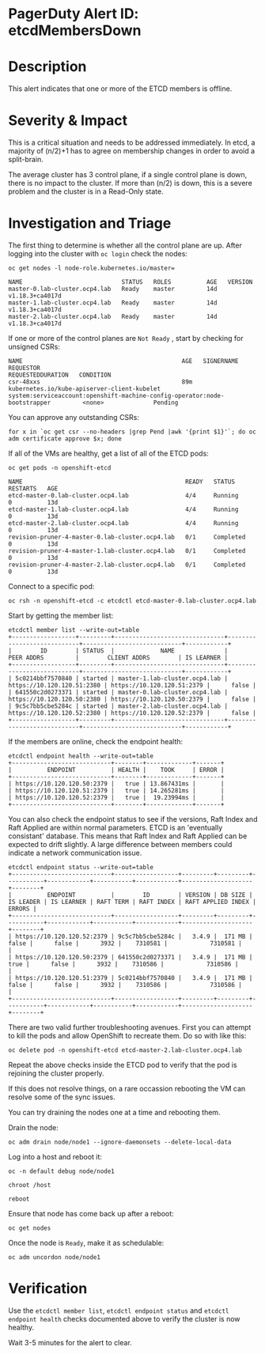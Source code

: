 # PagerDuty Alert ID: etcdMembersDown
# Description
This alert indicates that one or more of the ETCD members is offline.

#  Severity & Impact

This is a critical  situation and needs to be addressed immediately. In etcd, a majority of (n/2)+1 has to agree on membership changes in order to avoid a split-brain. 

The average cluster has 3 control plane, if a single control plane is down, there is no impact to the cluster. If more than (n/2) is down, this is a severe problem and the cluster is in a Read-Only state.

# Investigation and Triage

The first thing to determine is whether all the control plane are up. After logging into the cluster with `oc login` check the nodes:

```
oc get nodes -l node-role.kubernetes.io/master=

NAME                            STATUS   ROLES          AGE   VERSION
master-0.lab-cluster.ocp4.lab   Ready    master         14d   v1.18.3+ca4017d
master-1.lab-cluster.ocp4.lab   Ready    master         14d   v1.18.3+ca4017d
master-2.lab-cluster.ocp4.lab   Ready    master         14d   v1.18.3+ca4017d
```

If one or more of the control planes are `Not Ready` , start by checking for unsigned CSRs:

```
NAME                                             AGE   SIGNERNAME                                    REQUESTOR                                                                         REQUESTEDDURATION   CONDITION
csr-48xxs                                        89m   kubernetes.io/kube-apiserver-client-kubelet   system:serviceaccount:openshift-machine-config-operator:node-bootstrapper         <none>              Pending
```

You can approve any outstanding CSRs:

```
for x in `oc get csr --no-headers |grep Pend |awk '{print $1}'`; do oc adm certificate approve $x; done
```

If all of the VMs are healthy, get a list of all of the ETCD pods: 

```
oc get pods -n openshift-etcd

NAME                                              READY   STATUS      RESTARTS   AGE
etcd-master-0.lab-cluster.ocp4.lab                4/4     Running     0          13d
etcd-master-1.lab-cluster.ocp4.lab                4/4     Running     0          13d
etcd-master-2.lab-cluster.ocp4.lab                4/4     Running     0          13d
revision-pruner-4-master-0.lab-cluster.ocp4.lab   0/1     Completed   0          13d
revision-pruner-4-master-1.lab-cluster.ocp4.lab   0/1     Completed   0          13d
revision-pruner-4-master-2.lab-cluster.ocp4.lab   0/1     Completed   0          13d
```

Connect to a specific pod:

```
oc rsh -n openshift-etcd -c etcdctl etcd-master-0.lab-cluster.ocp4.lab
```

Start by getting the member list:

```
etcdctl member list --write-out=table
+------------------+---------+-------------------------------+----------------------------+----------------------------+------------+
|        ID        | STATUS  |             NAME              |         PEER ADDRS         |        CLIENT ADDRS        | IS LEARNER |
+------------------+---------+-------------------------------+----------------------------+----------------------------+------------+
| 5c0214bbf7570840 | started | master-1.lab-cluster.ocp4.lab | https://10.120.120.51:2380 | https://10.120.120.51:2379 |      false |
| 641550c2d0273371 | started | master-0.lab-cluster.ocp4.lab | https://10.120.120.50:2380 | https://10.120.120.50:2379 |      false |
| 9c5c7bb5cbe5284c | started | master-2.lab-cluster.ocp4.lab | https://10.120.120.52:2380 | https://10.120.120.52:2379 |      false |
+------------------+---------+-------------------------------+----------------------------+----------------------------+------------+
```

If the members are online, check the endpoint health:

```
etcdctl endpoint health --write-out=table
+----------------------------+--------+-------------+-------+
|          ENDPOINT          | HEALTH |    TOOK     | ERROR |
+----------------------------+--------+-------------+-------+
| https://10.120.120.50:2379 |   true | 13.867431ms |       |
| https://10.120.120.51:2379 |   true | 14.265281ms |       |
| https://10.120.120.52:2379 |   true |  19.23994ms |       |
+----------------------------+--------+-------------+-------+

```

You can also check the endpoint status to see if the versions, Raft Index and Raft Applied are within normal parameters. ETCD is an 'eventually consistant' database. This means that Raft Index and Raft Applied can be expected to drift slightly. A large difference between members could indicate a network communication issue.

```
etcdctl endpoint status --write-out=table
+----------------------------+------------------+---------+---------+-----------+------------+-----------+------------+--------------------+--------+
|          ENDPOINT          |        ID        | VERSION | DB SIZE | IS LEADER | IS LEARNER | RAFT TERM | RAFT INDEX | RAFT APPLIED INDEX | ERRORS |
+----------------------------+------------------+---------+---------+-----------+------------+-----------+------------+--------------------+--------+
| https://10.120.120.52:2379 | 9c5c7bb5cbe5284c |   3.4.9 |  171 MB |     false |      false |      3932 |    7310581 |            7310581 |        |
| https://10.120.120.50:2379 | 641550c2d0273371 |   3.4.9 |  171 MB |      true |      false |      3932 |    7310586 |            7310586 |        |
| https://10.120.120.51:2379 | 5c0214bbf7570840 |   3.4.9 |  171 MB |     false |      false |      3932 |    7310586 |            7310586 |        |
+----------------------------+------------------+---------+---------+-----------+------------+-----------+------------+--------------------+--------+
```

There are two valid further troubleshooting avenues. First you can attempt to kill the pods and allow OpenShift to recreate them. Do so with like this:

```
oc delete pod -n openshift-etcd etcd-master-2.lab-cluster.ocp4.lab
```

Repeat the above checks inside the ETCD pod to verify that the pod is rejoining the cluster properly.

If this does not resolve things, on a rare occassion rebooting the VM can resolve some of the sync issues.

You can try draining the nodes one at a time and rebooting them.

Drain the node:
```
oc adm drain node/node1 --ignore-daemonsets --delete-local-data
```

Log into a host and reboot it:
```
oc -n default debug node/node1

chroot /host

reboot
```

Ensure that node has come back up after a reboot:

```
oc get nodes
```

Once the node is `Ready`, make it as schedulable:

```
oc adm uncordon node/node1
```

# Verification

Use the `etcdctl member list`, `etcdctl endpoint status` and `etcdctl endpoint health` checks documented above to verify the cluster is now healthy.

Wait 3-5 minutes for the alert to clear.